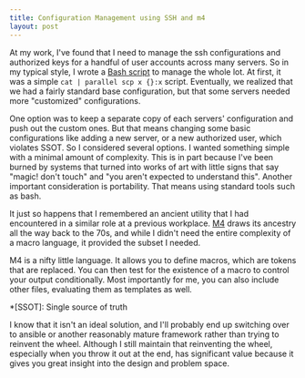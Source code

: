 ```yaml
---
title: Configuration Management using SSH and m4
layout: post
---
```

At my work, I've found that I need to manage the ssh configurations and authorized keys for a handful of user accounts across many servers. So in my typical style, I wrote a [Bash script][0] to manage the whole lot. At first, it was a simple `cat | parallel scp x {}:x` script. Eventually, we realized that we had a fairly standard base configuration, but that some servers needed more "customized" configurations.

One option was to keep a separate copy of each servers' configuration and push out the custom ones. But that means changing some basic configurations like adding a new server, or a new authorized user, which violates SSOT. So I considered several options. I wanted something simple with a minimal amount of complexity. This is in part because I've been burned by systems that turned into works of art with little signs that say "magic! don't touch" and "you aren't expected to understand this".  Another important consideration is portability. That means using standard tools such as bash. 

It just so happens that I remembered an ancient utility that I had encountered in a similar role at a previous workplace. [M4][1] draws its ancestry all the way back to the 70s, and while I didn't need the entire complexity of a macro language, it provided the subset I needed.

M4 is a nifty little language. It allows you to define macros, which are tokens that are replaced. You can then test for the existence of a macro to control your output conditionally. Most importantly for me, you can also include other files, evaluating them as templates as well.

[0]: https://github.com/stevenkaras/bashfiles/blob/master/.ssh/ssh-manager.bash
[1]: https://en.wikipedia.org/wiki/M4_(computer_language)
*[SSOT]: Single source of truth

I know that it isn't an ideal solution, and I'll probably end up switching over to ansible or another reasonably mature framework rather than trying to reinvent the wheel. Although I still maintain that reinventing the wheel, especially when you throw it out at the end, has significant value because it gives you great insight into the design and problem space.
